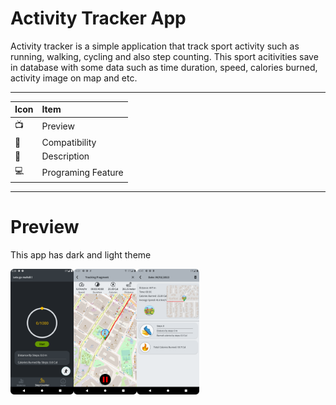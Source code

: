 # Activity Tracker App
Activity tracker is a simple application that track sport activity such as running, walking, cycling and also step counting. This sport acitivities save in database
with some data such as time duration, speed, calories burned, activity image on map and etc.  

--------------------------------------------------------------------------------------------------------------------------------------------------------------
|    Icon    |      Item    |
| :-------- | :------- |
|    📺    |      Preview    |
|     📱    |    Compatibility |
|    📣    |    Description |
|    💻    |  Programing Feature |
--------------------------------------------------------------------------------------------------------------------------------------------------------------
# Preview 
This app has dark and light theme

<img src="https://github.com/Mak7293/ActivityTrackerApp/blob/master/screenshots/Screenshot_20230107_152014.png" width=20% height=20%><img src="https://github.com/Mak7293/ActivityTrackerApp/blob/master/screenshots/Screenshot_20230106_223129.png" width=20% height=20%><img src="https://github.com/Mak7293/ActivityTrackerApp/blob/master/screenshots/Screenshot_20230106_224129.png" width=20% height=20%>


